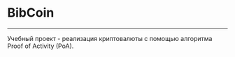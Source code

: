 # BibCoin

---
Учебный проект - реализация криптовалюты с помощью алгоритма Proof of Activity (PoA).
